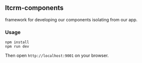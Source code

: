 ## ltcrm-components

framework for developing our components isolating from our app.

### Usage

```
npm install
npm run dev
```

Then open `http://localhost:9001` on your browser. 
